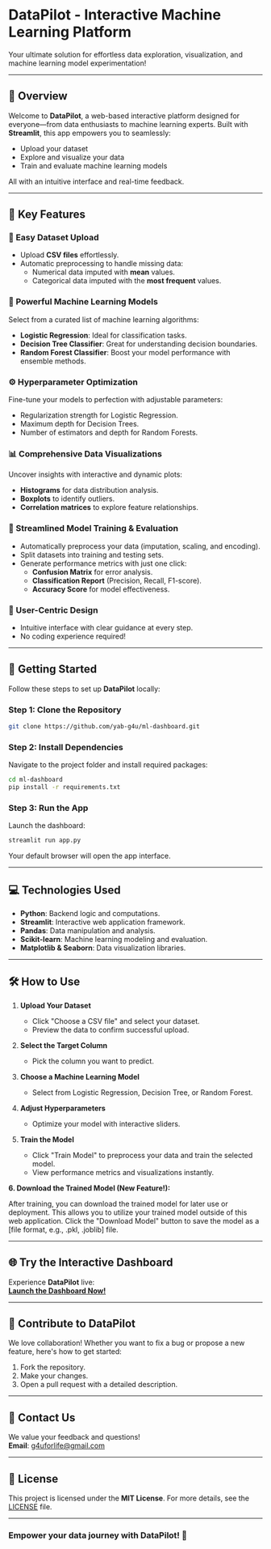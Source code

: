 # **DataPilot - Interactive Machine Learning Platform**  
Your ultimate solution for effortless data exploration, visualization, and machine learning model experimentation!

---

## 🌟 **Overview**  

Welcome to **DataPilot**, a web-based interactive platform designed for everyone—from data enthusiasts to machine learning experts. Built with **Streamlit**, this app empowers you to seamlessly:  
- Upload your dataset  
- Explore and visualize your data  
- Train and evaluate machine learning models  

All with an intuitive interface and real-time feedback.  

---

## 🚀 **Key Features**  

### **📂 Easy Dataset Upload**  
- Upload **CSV files** effortlessly.  
- Automatic preprocessing to handle missing data:  
  - Numerical data imputed with **mean** values.  
  - Categorical data imputed with the **most frequent** values.  

### **🤖 Powerful Machine Learning Models**  
Select from a curated list of machine learning algorithms:  
- **Logistic Regression**: Ideal for classification tasks.  
- **Decision Tree Classifier**: Great for understanding decision boundaries.  
- **Random Forest Classifier**: Boost your model performance with ensemble methods.  

### **⚙️ Hyperparameter Optimization**  
Fine-tune your models to perfection with adjustable parameters:  
- Regularization strength for Logistic Regression.  
- Maximum depth for Decision Trees.  
- Number of estimators and depth for Random Forests.  

### **📊 Comprehensive Data Visualizations**  
Uncover insights with interactive and dynamic plots:  
- **Histograms** for data distribution analysis.  
- **Boxplots** to identify outliers.  
- **Correlation matrices** to explore feature relationships.  

### **🧠 Streamlined Model Training & Evaluation**  
- Automatically preprocess your data (imputation, scaling, and encoding).  
- Split datasets into training and testing sets.  
- Generate performance metrics with just one click:  
  - **Confusion Matrix** for error analysis.  
  - **Classification Report** (Precision, Recall, F1-score).  
  - **Accuracy Score** for model effectiveness.  

### **🌟 User-Centric Design**  
- Intuitive interface with clear guidance at every step.  
- No coding experience required!  

---

## 🎯 **Getting Started**  

Follow these steps to set up **DataPilot** locally:  

### **Step 1: Clone the Repository**  
```bash  
git clone https://github.com/yab-g4u/ml-dashboard.git  
```  

### **Step 2: Install Dependencies**  
Navigate to the project folder and install required packages:  
```bash  
cd ml-dashboard  
pip install -r requirements.txt  
```  

### **Step 3: Run the App**  
Launch the dashboard:  
```bash  
streamlit run app.py  
```  

Your default browser will open the app interface.  

---

## 💻 **Technologies Used**  

- **Python**: Backend logic and computations.  
- **Streamlit**: Interactive web application framework.  
- **Pandas**: Data manipulation and analysis.  
- **Scikit-learn**: Machine learning modeling and evaluation.  
- **Matplotlib & Seaborn**: Data visualization libraries.  

---

## 🛠️ **How to Use**  

1. **Upload Your Dataset**  
   - Click "Choose a CSV file" and select your dataset.  
   - Preview the data to confirm successful upload.  

2. **Select the Target Column**  
   - Pick the column you want to predict.  

3. **Choose a Machine Learning Model**  
   - Select from Logistic Regression, Decision Tree, or Random Forest.  

4. **Adjust Hyperparameters**  
   - Optimize your model with interactive sliders.  

5. **Train the Model**  
   - Click "Train Model" to preprocess your data and train the selected model.  
   - View performance metrics and visualizations instantly.  

**6. Download the Trained Model (New Feature!):**

After training, you can download the trained model for later use or deployment. This allows you to utilize your trained model outside of this web application.  Click the "Download Model" button to save the model as a [file format, e.g., .pkl, .joblib] file.

---

## 🌐 **Try the Interactive Dashboard**  

Experience **DataPilot** live:  
[**Launch the Dashboard Now!**](https://ml-dashboard-egwwhfpax5cvufphgsahgd.streamlit.app/)  

---

## 🤝 **Contribute to DataPilot**  

We love collaboration! Whether you want to fix a bug or propose a new feature, here's how to get started:  
1. Fork the repository.  
2. Make your changes.  
3. Open a pull request with a detailed description.  

---

## 📧 **Contact Us**  

We value your feedback and questions!  
**Email**: [g4uforlife@gmail.com](mailto:g4uforlife@gmail.com)  

---

## 📜 **License**  

This project is licensed under the **MIT License**. For more details, see the [LICENSE](LICENSE) file.  

---

### **Empower your data journey with DataPilot!** 🚀  
